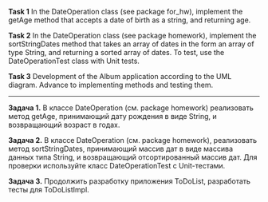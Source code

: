 **Task 1**
In the DateOperation class (see package for_hw), implement the getAge method that accepts a date of
birth as a string, and returning age.

**Task 2**
In the DateOperation class (see package homework), implement the sortStringDates method that takes
an array of dates in the form an array of type String, and returning a sorted array of dates.
To test, use the DateOperationTest class with Unit tests.

**Task 3**
Development of the Album application according to the UML diagram.
Advance to implementing methods and testing them.

___________________________________________________


**Задача 1.**
В классе DateOperation (см. package homework) реализовать метод getAge, принимающий дату рождения
в виде String, и возвращающий возраст в годах.

**Задача 2.**
В классе DateOperation (см. package homework), реализовать метод sortStringDates, принимающий массив
дат в виде массива данных типа String, и возвращающий отсортированный массив дат.
Для проверки используйте класс DateOperationTest с Unit-тестами.

**Задача 3.**
Продолжить разработку приложения ToDoList, разработать тесты для ToDoListImpl.












